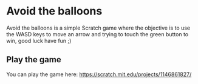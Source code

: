 # Avoid the balloons

Avoid the balloons is a simple Scratch game where the objective is to use the WASD keys to move an arrow and trying to touch the green button to win, good luck have fun ;)

## Play the game

You can play the game here:
https://scratch.mit.edu/projects/1146861827/
